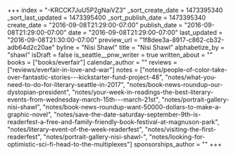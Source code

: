 +++
index = "-KRCCK7JuU5P2gNaiVZ3"
_sort_create_date = 1473395340
_sort_last_updated = 1473395400
_sort_publish_date = 1473395340
create_date = "2016-09-08T21:29:00-07:00"
publish_date = "2016-09-08T21:29:00-07:00"
date = "2016-09-08T21:29:00-07:00"
last_updated = "2016-09-08T21:30:00-07:00"
preview_url = "1f8dee3a-8917-c862-cb32-adb64d2c20ae"
byline = "Nisi Shawl"
title = "Nisi Shawl"
alphabetize_by = "shawl"
isDraft = false
is_seattle__pnw_writer = true
written_about = ""
books = ["books/everfair"]
calendar_author = ""
reviews = ["reviews/everfair-in-love-and-war"]
notes = ["notes/people-of-color-take-over-fantastic-stories---kickstarter-fund-project-48", "notes/what-you-need-to-do-for-literary-seattle-in-2017", "notes/book-news-roundup-our-dystopian-president", "notes/your-week-in-readings-the-best-literary-events-from-wednesday-march-15th---march-21st", "notes/portrait-gallery-nisi-shawl", "notes/book-news-roundup-want-50000-dollars-to-make-a-graphic-novel", "notes/save-the-date-saturday-september-9th-is-readerfest-a-free-and-family-friendly-book-festival-at-magnuson-park", "notes/literary-event-of-the-week-readerfest", "notes/visiting-the-first-readerfest", "notes/portrait-gallery-nisi-shawl-", "notes/looking-for-optimistic-sci-fi-head-to-the-multiplexes"]
sponsorships_author = ""
+++
